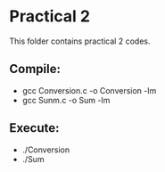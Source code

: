 # Practical 2

This folder contains practical 2 codes.

## Compile:

* gcc Conversion.c -o Conversion -lm
* gcc Sunm.c -o Sum -lm

## Execute:

* ./Conversion
* ./Sum
